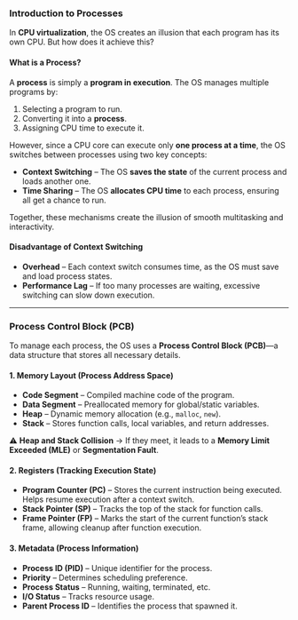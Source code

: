 ### **Introduction to Processes**  

In **CPU virtualization**, the OS creates an illusion that each program has its own CPU. But how does it achieve this?  

#### **What is a Process?**  
A **process** is simply a **program in execution**. The OS manages multiple programs by:  
1. Selecting a program to run.  
2. Converting it into a **process**.  
3. Assigning CPU time to execute it.  

However, since a CPU core can execute only **one process at a time**, the OS switches between processes using two key concepts:  

- **Context Switching** – The OS **saves the state** of the current process and loads another one.  
- **Time Sharing** – The OS **allocates CPU time** to each process, ensuring all get a chance to run.  

Together, these mechanisms create the illusion of smooth multitasking and interactivity.  

#### **Disadvantage of Context Switching**  
- **Overhead** – Each context switch consumes time, as the OS must save and load process states.  
- **Performance Lag** – If too many processes are waiting, excessive switching can slow down execution.  

---

### **Process Control Block (PCB)**  

To manage each process, the OS uses a **Process Control Block (PCB)**—a data structure that stores all necessary details.  

#### **1. Memory Layout** (Process Address Space)  
- **Code Segment** – Compiled machine code of the program.  
- **Data Segment** – Preallocated memory for global/static variables.  
- **Heap** – Dynamic memory allocation (e.g., `malloc`, `new`).  
- **Stack** – Stores function calls, local variables, and return addresses.  

⚠ **Heap and Stack Collision** → If they meet, it leads to a **Memory Limit Exceeded (MLE)** or **Segmentation Fault**.  

#### **2. Registers (Tracking Execution State)**  
- **Program Counter (PC)** – Stores the current instruction being executed. Helps resume execution after a context switch.  
- **Stack Pointer (SP)** – Tracks the top of the stack for function calls.  
- **Frame Pointer (FP)** – Marks the start of the current function’s stack frame, allowing cleanup after function execution.  

#### **3. Metadata (Process Information)**  
- **Process ID (PID)** – Unique identifier for the process.  
- **Priority** – Determines scheduling preference.  
- **Process Status** – Running, waiting, terminated, etc.  
- **I/O Status** – Tracks resource usage.  
- **Parent Process ID** – Identifies the process that spawned it.

